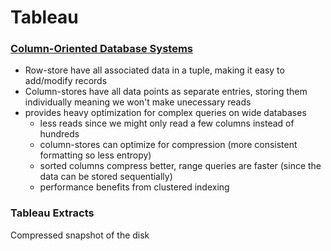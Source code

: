 # Tableau
### [Column-Oriented Database Systems](http://nms.csail.mit.edu/~stavros/pubs/tutorial2009-column_stores.pdf)
- Row-store have all associated data in a tuple, making it easy to add/modify records
- Column-stores have all data points as separate entries, storing them individually meaning we won't make unecessary reads
- provides heavy optimization for complex queries on wide databases
  - less reads since we might only read a few columns instead of hundreds
  - column-stores can optimize for compression (more consistent formatting so less entropy)
  - sorted columns compress better, range queries are faster (since the data can be stored sequentially)
  - performance benefits from clustered indexing

### Tableau Extracts
Compressed snapshot of the disk
